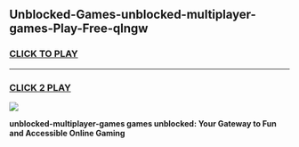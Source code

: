 
## Unblocked-Games-unblocked-multiplayer-games-Play-Free-qlngw
<h3>
<a href="https://premium76.site?title=unblocked-multiplayer-games&ref=23A">CLICK TO PLAY</a></h3>
<hr>

<h3>
<a href="https://premium76.site?title=unblocked-multiplayer-games&ref=23A">CLICK 2 PLAY</a>
  
</h3>

<a href="https://premium76.site?title=unblocked-multiplayer-games&ref=23A"><img src="https://clearcache.store/games.png"></a>


**unblocked-multiplayer-games games unblocked: Your Gateway to Fun and Accessible Online Gaming**
